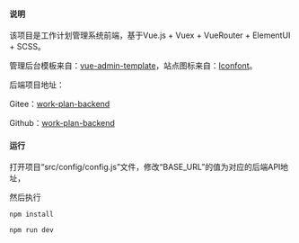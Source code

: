 #### 说明

该项目是工作计划管理系统前端，基于Vue.js + Vuex + VueRouter + ElementUI + SCSS。

管理后台模板来自：[vue-admin-template](https://github.com/PanJiaChen/vue-admin-template)，站点图标来自：[Iconfont](https://www.iconfont.cn/search/index?searchType=icon&q=%E5%B7%A5%E4%BD%9C%E8%AE%A1%E5%88%92&page=1&tag=complex)。

后端项目地址：

Gitee：[work-plan-backend](https://gitee.com/youyouzhang/work-plan-backend)

Github：[work-plan-backend](https://github.com/zhangfh-cq/work-plan-backend)

#### 运行

打开项目“src/config/config.js”文件，修改“BASE_URL”的值为对应的后端API地址，

然后执行

```
npm install
```

```
npm run dev
```

